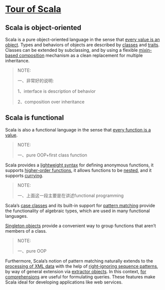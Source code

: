 # [Tour of Scala](https://docs.scala-lang.org/tour/tour-of-scala.html)



## Scala is object-oriented

Scala is a pure object-oriented language in the sense that [every value is an object](https://docs.scala-lang.org/tour/unified-types.html). Types and behaviors of objects are described by [classes](https://docs.scala-lang.org/tour/classes.html) and [traits](https://docs.scala-lang.org/tour/traits.html). Classes can be extended by subclassing, and by using a flexible [mixin-based composition](https://docs.scala-lang.org/tour/mixin-class-composition.html) mechanism as a clean replacement for multiple inheritance.

> NOTE:
>
> 一、非常好的说明:
>
> 1、interface is description of behavior
>
> 2、composition over inheritance



## Scala is functional

Scala is also a functional language in the sense that [every function is a value](https://docs.scala-lang.org/tour/unified-types.html). 

> NOTE:
>
> 一、pure OOP+first class function

Scala provides a [lightweight syntax](https://docs.scala-lang.org/tour/basics.html#functions) for defining anonymous functions, it supports [higher-order functions](https://docs.scala-lang.org/tour/higher-order-functions.html), it allows functions to be [nested](https://docs.scala-lang.org/tour/nested-functions.html), and it supports [currying](https://docs.scala-lang.org/tour/multiple-parameter-lists.html). 

> NOTE:
>
> 一、上面这一段主要是在讲述functional programming

Scala’s [case classes](https://docs.scala-lang.org/tour/case-classes.html) and its built-in support for [pattern matching](https://docs.scala-lang.org/tour/pattern-matching.html) provide the functionality of algebraic types, which are used in many functional languages. 

> 

[Singleton objects](https://docs.scala-lang.org/tour/singleton-objects.html) provide a convenient way to group functions that aren’t members of a class.

> NOTE:
>
> 一、pure OOP

Furthermore, Scala’s notion of pattern matching naturally extends to the [processing of XML data](https://github.com/scala/scala-xml/wiki/XML-Processing) with the help of [right-ignoring sequence patterns](https://docs.scala-lang.org/tour/regular-expression-patterns.html), by way of general extension via [extractor objects](https://docs.scala-lang.org/tour/extractor-objects.html). In this context, [for comprehensions](https://docs.scala-lang.org/tour/for-comprehensions.html) are useful for formulating queries. These features make Scala ideal for developing applications like web services.